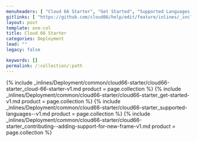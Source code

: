```yaml
---
menuheaders: [ "Cloud 66 Starter", "Get Started", "Supported Languages / Frameworks", "Contributing & Adding support for new frameworks and languages" ]
gitlinks: [ "https://github.com/cloud66/help/edit/feature/inlines/_includes/_inlines/Deployment/common/cloud66-starter/cloud66-starter_cloud-66-starter-v1.md", "https://github.com/cloud66/help/edit/feature/inlines/_includes/_inlines/Deployment/common/cloud66-starter/cloud66-starter_get-started-v1.md", "https://github.com/cloud66/help/edit/feature/inlines/_includes/_inlines/Deployment/common/cloud66-starter/cloud66-starter_supported-languages--v1.md", "https://github.com/cloud66/help/edit/feature/inlines/_includes/_inlines/Deployment/common/cloud66-starter/cloud66-starter_contributing--adding-support-for-new-frame-v1.md" ]
layout: post
template: one-col
title: Cloud 66 Starter
categories: Deployment
lead: ""
legacy: false

keywords: []
permalink: /:collection/:path
---
```




{% include _inlines/Deployment/common/cloud66-starter/cloud66-starter_cloud-66-starter-v1.md  product = page.collection %}
{% include _inlines/Deployment/common/cloud66-starter/cloud66-starter_get-started-v1.md  product = page.collection %}
{% include _inlines/Deployment/common/cloud66-starter/cloud66-starter_supported-languages--v1.md  product = page.collection %}
{% include _inlines/Deployment/common/cloud66-starter/cloud66-starter_contributing--adding-support-for-new-frame-v1.md  product = page.collection %}